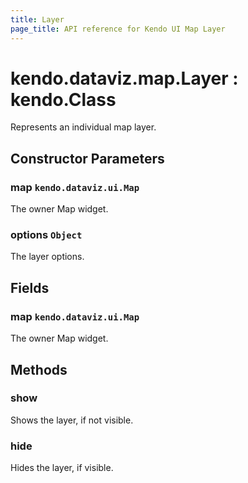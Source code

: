 ```yaml
---
title: Layer
page_title: API reference for Kendo UI Map Layer
---
```


# kendo.dataviz.map.Layer : kendo.Class
Represents an individual map layer.

## Constructor Parameters

### map `kendo.dataviz.ui.Map`
The owner Map widget.

### options `Object`
The layer options.

## Fields

### map `kendo.dataviz.ui.Map`
The owner Map widget.

## Methods

### show
Shows the layer, if not visible.

### hide
Hides the layer, if visible.
